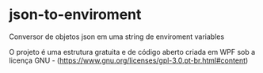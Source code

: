 # json-to-enviroment
Conversor de objetos json em uma string de enviroment variables

O projeto é uma estrutura gratuita e de código aberto criada em WPF sob a licença GNU - (https://www.gnu.org/licenses/gpl-3.0.pt-br.html#content)
